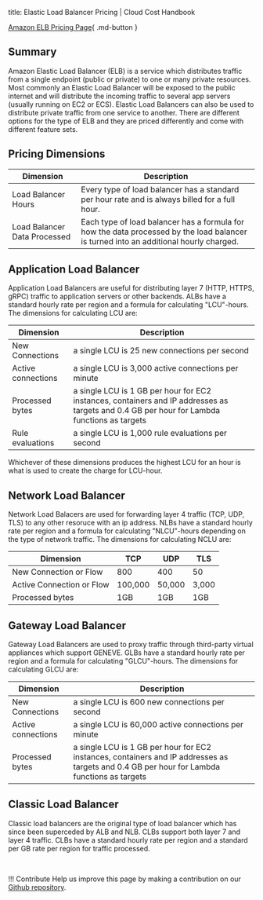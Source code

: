 title: Elastic Load Balancer Pricing | Cloud Cost Handbook

[Amazon ELB Pricing Page](https://aws.amazon.com/elasticloadbalancing/pricing/){ .md-button }

## Summary

Amazon Elastic Load Balancer (ELB) is a service which distributes traffic from a single endpoint (public or private) to one or many private resources. Most commonly an Elastic Load Balancer will be exposed to the public internet and will distribute the incoming traffic to several app servers (usually running on EC2 or ECS). Elastic Load Balancers can also be used to distribute private traffic from one service to another. There are different options for the type of ELB and they are priced differently and come with different feature sets.

## Pricing Dimensions

| Dimension | Description |
| -- | -- |
| Load Balancer Hours | Every type of load balancer has a standard per hour rate and is always billed for a full hour. |
| Load Balancer Data Processed | Each type of load balancer has a formula for how the data processed by the load balancer is turned into an additional hourly charged. |

## Application Load Balancer
Application Load Balancers are useful for distributing layer 7 (HTTP, HTTPS, gRPC) traffic to application servers or other backends. ALBs have a standard hourly rate per region and a formula for calculating "LCU"-hours. The dimensions for calculating LCU are:

| Dimension | Description |
| ---------- | -- |
| New Connections | a single LCU is 25 new connections per second |
| Active connections | a single LCU is 3,000 active connections per minute |
| Processed bytes | a single LCU is 1 GB per hour for EC2 instances, containers and IP addresses as targets and 0.4 GB per hour for Lambda functions as targets |
| Rule evaluations | a single LCU is 1,000 rule evaluations per second |

Whichever of these dimensions produces the highest LCU for an hour is what is used to create the charge for LCU-hour.

## Network Load Balancer
Network Load Balacers are used for forwarding layer 4 traffic (TCP, UDP, TLS) to any other resoruce with an ip address. NLBs have a standard hourly rate per region and a formula for calculating "NLCU"-hours depending on the type of network traffic. The dimensions for calculating NCLU are:

| Dimension   | TCP         | UDP | TLS |
| ----------- | ----------- |-----|-----|
| New Connection or Flow | 800 | 400 | 50 |
| Active Connection or Flow | 100,000 | 50,000 | 3,000 |
| Processed bytes | 1GB | 1GB | 1GB |
 

## Gateway Load Balancer
Gateway Load Balancers are used to proxy traffic through third-party virtual appliances which support GENEVE. GLBs have a standard hourly rate per region and a formula for calculating "GLCU"-hours. The dimensions for calculating GLCU are:

| Dimension | Description |
| ---------- | -- |
| New Connections | a single LCU is 600 new connections per second |
| Active connections | a single LCU is 60,000 active connections per minute |
| Processed bytes | a single LCU is 1 GB per hour for EC2 instances, containers and IP addresses as targets and 0.4 GB per hour for Lambda functions as targets |

## Classic Load Balancer
Classic load balancers are the original type of load balancer which has since been superceded by ALB and NLB. CLBs support both layer 7 and layer 4 traffic. CLBs have a standard hourly rate per region and a standard per GB rate per region for traffic processed. 

<br/>

!!! Contribute
	Help us improve this page by making a contribution on our [Github repository](https://github.com/vantage-sh/handbook).